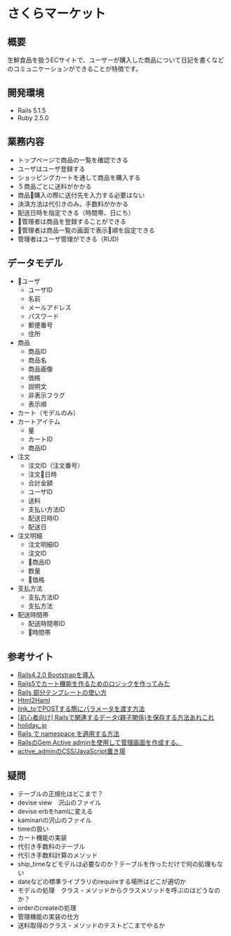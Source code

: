 # さくらマーケット
## 概要
生鮮食品を扱うECサイトで、ユーザーが購入した商品について日記を書くなどのコミュニケーションができることが特徴です。

## 開発環境
- Rails 5.1.5
- Ruby 2.5.0

## 業務内容
- トップページで商品の一覧を確認できる
- ユーザはユーザ登録する
- ショッピングカートを通して商品を購入する
- ５商品ごとに送料がかかる
- 商品購入の際に送付先を入力する必要はない
- 決済方法は代引きのみ。手数料がかかる
- 配送日時を指定できる（時間帯、日にち）
- 管理者は商品を登録することができる
- 管理者は商品一覧の画面で表示順を設定できる
- 管理者はユーザ管理ができる（RUD)

## データモデル
- ユーザ
  - ユーザID
  - 名前
  - メールアドレス
  - パスワード
  - 郵便番号
  - 住所
- 商品
  - 商品ID
  - 商品名
  - 商品画像
  - 価格
  - 説明文
  - 非表示フラグ
  - 表示順
- カート（モデルのみ）
- カートアイテム
  - 量
  - カートID
  - 商品ID
- 注文
  - 注文ID（注文番号）
  - 注文日時
  - 合計金額
  - ユーザID
  - 送料
  - 支払い方法ID
  - 配送日時ID
  - 配送日
- 注文明細
  - 注文明細ID
  - 注文ID
  - 商品ID
  - 数量
  - 価格
- 支払方法
  - 支払方法ID
  - 支払方法
- 配送時間帯
  - 配送時間帯ID
  - 時間帯



## 参考サイト
- [Rails4.2.0 Bootstrapを導入](https://qiita.com/MasahideTakamura/items/b6d14d580c49ac49811e)
- [Rails5でカート機能を作るためのロジックを作ってみた](https://qiita.com/DialBird/items/89ce3a0f25c9dfdb38c1)
- [Rails 部分テンプレートの使い方](https://qiita.com/shizuma/items/1c655dadd2e04b3990a8)
- [Html2Haml](http://html2haml.herokuapp.com/)
- [link_toでPOSTする際にパラメータを渡す方法](https://qiita.com/sugra511/items/3b3235c4798e5b7e8bb5)
- [[初心者向け] Railsで関連するデータ(親子関係)を保存する方法あれこれ](https://qiita.com/jnchito/items/7f41ff3df900909952db)
- [holiday_jp](https://github.com/holiday-jp/holiday_jp-ruby)
- [Rails で namespace を適用する方法](https://qiita.com/ryo-ichikawa/items/2a9159b489a7b16c3dc6)
- [RailsのGem Active adminを使用して管理画面を作成する。](https://qiita.com/dawn_628/items/9ce2968963e162930d7a)
- [active_adminのCSS/JavaScript置き場](https://qiita.com/shinichinomura/items/7d34a2068d951c46dfc3)

## 疑問
- テーブルの正規化はどこまで？
- devise view　沢山のファイル
- devise erbをhamlに変える
- kaminariの沢山のファイル
- timeの扱い
- カート機能の実装
- 代引き手数料のテーブル
- 代引き手数料計算のメソッド
- ship_timeなどモデルは必要なのか？テーブルを作っただけで何の処理もない
- dateなどの標準ライブラリのrequireする場所はどこが適切か
- モデルの処理　クラス・メソッドからクラスメソッドを呼ぶのはどうなのか？
- orderのcreateの処理
- 管理機能の実装の仕方
- 送料取得のクラス・メソッドのテストどこまでやるか

